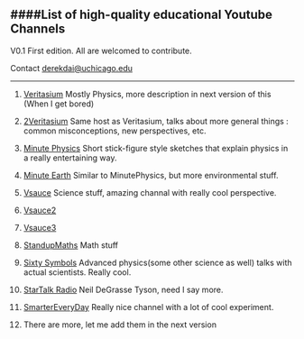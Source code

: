 ####List of high-quality educational Youtube Channels
---

V0.1 First edition. All are welcomed to contribute. 

Contact derekdai@uchicago.edu

---


1. [Veritasium](https://www.youtube.com/channel/UCHnyfMqiRRG1u-2MsSQLbXA)  Mostly Physics, more description in next version of this (When I get bored)

2. [2Veritasium](https://www.youtube.com/channel/UC2LZO6swZ9SLUEOks3WnsfA)  Same host as Veritasium, talks about more general things : common misconceptions, new perspectives, etc. 

3. [Minute Physics](https://www.youtube.com/channel/UCUHW94eEFW7hkUMVaZz4eDg) Short stick-figure style sketches that explain physics in a really entertaining way.

4. [Minute Earth](https://www.youtube.com/user/minuteearth) Similar to MinutePhysics, but more environmental stuff.

5. [Vsauce](https://www.youtube.com/channel/UC6nSFpj9HTCZ5t-N3Rm3-HA) Science stuff, amazing channal with really cool perspective.

6. [Vsauce2](https://www.youtube.com/channel/UCqmugCqELzhIMNYnsjScXXw)

7. [Vsauce3](https://www.youtube.com/channel/UCwmFOfFuvRPI112vR5DNnrA)

8. [StandupMaths](https://www.youtube.com/channel/UCSju5G2aFaWMqn-_0YBtq5A) Math stuff

9. [Sixty Symbols](https://www.youtube.com/channel/UCvBqzzvUBLCs8Y7Axb-jZew) Advanced physics(some other science as well) talks with actual scientists. Really cool.

10. [StarTalk Radio](https://www.youtube.com/channel/UCqoAEDirJPjEUFcF2FklnBA) Neil DeGrasse Tyson, need I say more.

11. [SmarterEveryDay](https://www.youtube.com/watch?v=g224A2cMORI) Really nice channel with a lot of cool experiment.

12. There are more, let me add them in the next version